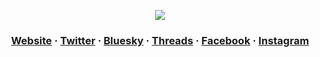 <p align="center">

  <img src="https://github.com/user-attachments/assets/b765301d-24a0-4a68-98b1-c9e712878c31"/>

</p>

<h3 align="center"><a href="https://cazadecasa.xyz">Website</a> · <a href="https://twitter.com/cazadecasa">Twitter</a> · <a href="https://bsky.app/profile/cazadecasa.xyz">Bluesky</a> · <a href="https://www.threads.net/@cazadecasamedellin">Threads</a>  · <a href="https://www.facebook.com/profile.php?id=61566610873540">Facebook</a> · <a href="https://www.instagram.com/cazadecasamedellin">Instagram</a></h3>
